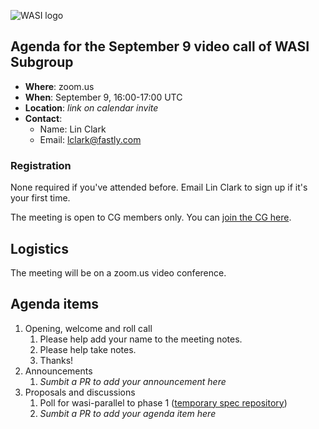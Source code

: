![WASI logo](https://raw.githubusercontent.com/WebAssembly/WASI/main/WASI.png)

## Agenda for the September 9 video call of WASI Subgroup

- **Where**: zoom.us
- **When**: September 9, 16:00-17:00 UTC
- **Location**: *link on calendar invite*
- **Contact**:
    - Name: Lin Clark
    - Email: lclark@fastly.com

### Registration

None required if you've attended before. Email Lin Clark to sign up if it's your first time. 

The meeting is open to CG members only. You can [join the CG here](https://www.w3.org/community/webassembly/).

## Logistics

The meeting will be on a zoom.us video conference.

## Agenda items

1. Opening, welcome and roll call
    1. Please help add your name to the meeting notes.
    1. Please help take notes.
    1. Thanks!
1. Announcements
    1. _Sumbit a PR to add your announcement here_
1. Proposals and discussions
    1. Poll for wasi-parallel to phase 1 ([temporary spec repository](https://github.com/abrown/wasi-parallel-spec/))
    1. _Sumbit a PR to add your agenda item here_

